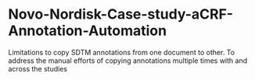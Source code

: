 # Novo-Nordisk-Case-study-aCRF-Annotation-Automation
Limitations to copy SDTM annotations from one document to other. To address the manual efforts of copying annotations multiple times with and across the studies
